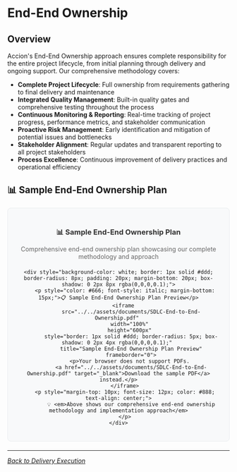 # End-End Ownership

## Overview

Accion's End-End Ownership approach ensures complete responsibility for the entire project lifecycle, from initial planning through delivery and ongoing support. Our comprehensive methodology covers:

- **Complete Project Lifecycle**: Full ownership from requirements gathering to final delivery and maintenance
- **Integrated Quality Management**: Built-in quality gates and comprehensive testing throughout the process
- **Continuous Monitoring & Reporting**: Real-time tracking of project progress, performance metrics, and stakeholder communication
- **Proactive Risk Management**: Early identification and mitigation of potential issues and bottlenecks
- **Stakeholder Alignment**: Regular updates and transparent reporting to all project stakeholders
- **Process Excellence**: Continuous improvement of delivery practices and operational efficiency

## 📊 Sample End-End Ownership Plan

<div style="text-align: center; margin: 20px 0; padding: 20px; background-color: #f8f9fa; border-radius: 8px; border: 1px solid #e9ecef;">
    <div style="margin-bottom: 15px;">
        <h3 style="color: #333; margin-bottom: 10px;">📊 Sample End-End Ownership Plan</h3>
        <p style="color: #666; margin-bottom: 20px;">Comprehensive end-end ownership plan showcasing our complete methodology and approach</p>
    </div>
    
    <div style="background-color: white; border: 1px solid #ddd; border-radius: 8px; padding: 20px; margin-bottom: 20px; box-shadow: 0 2px 8px rgba(0,0,0,0.1);">
        <p style="color: #666; font-style: italic; margin-bottom: 15px;">📋 Sample End-End Ownership Plan Preview</p>
        <iframe 
            src="../../assets/documents/SDLC-End-to-End-Ownership.pdf" 
            width="100%" 
            height="600px" 
            style="border: 1px solid #ddd; border-radius: 5px; box-shadow: 0 2px 4px rgba(0,0,0,0.1);" 
            title="Sample End-End Ownership Plan Preview"
            frameborder="0">
            <p>Your browser does not support PDFs. 
            <a href="../../assets/documents/SDLC-End-to-End-Ownership.pdf" target="_blank">Download the sample PDF</a> instead.</p>
        </iframe>
        <p style="margin-top: 10px; font-size: 12px; color: #888; text-align: center;">
            💡 <em>Above shows our comprehensive end-end ownership methodology and implementation approach</em>
        </p>
    </div>
</div>

---

*[Back to Delivery Execution](index.md)*
